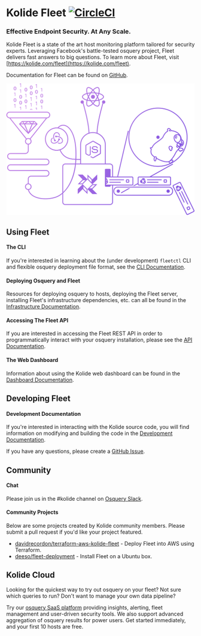 # Kolide Fleet [![CircleCI](https://circleci.com/gh/kolide/fleet.svg?style=svg&circle-token=2573c239b7f18967040d2dec95ca5f71cfc90693)](https://circleci.com/gh/kolide/fleet)

### Effective Endpoint Security. At Any Scale.

Kolide Fleet is a state of the art host monitoring platform tailored for security experts. Leveraging Facebook's battle-tested osquery project, Fleet delivers fast answers to big questions. To learn more about Fleet, visit [https://kolide.com/fleet](https://kolide.com/fleet).

Documentation for Fleet can be found on [GitHub](./docs/README.md).

[![Kolide](./assets/images/rube.png)](https://kolide.com/fleet)

## Using Fleet

#### The CLI

If you're interested in learning about the (under development) `fleetctl` CLI and flexible osquery deployment file format, see the [CLI Documentation](./docs/cli/README.md).

#### Deploying Osquery and Fleet

Resources for deploying osquery to hosts, deploying the Fleet server, installing Fleet's infrastructure dependencies, etc. can all be found in the [Infrastructure Documentation](./docs/infrastructure/README.md).

#### Accessing The Fleet API

If you are interested in accessing the Fleet REST API in order to programmatically interact with your osquery installation, please see the [API Documentation](./docs/api/README.md).

#### The Web Dashboard

Information about using the Kolide web dashboard can be found in the [Dashboard Documentation](./docs/dashboard/README.md).

## Developing Fleet

#### Development Documentation

If you're interested in interacting with the Kolide source code, you will find information on modifying and building the code in the [Development Documentation](./docs/development/README.md).

If you have any questions, please create a [GitHub Issue](https://github.com/kolide/fleet/issues/new).

## Community

#### Chat

Please join us in the #kolide channel on [Osquery Slack](https://osquery-slack.herokuapp.com/).

#### Community Projects

Below are some projects created by Kolide community members. Please submit a pull request if you'd like your project featured.

- [davidrecordon/terraform-aws-kolide-fleet](https://github.com/davidrecordon/terraform-aws-kolide-fleet) - Deploy Fleet into AWS using Terraform.
- [deeso/fleet-deployment](https://github.com/deeso/fleet-deployment) - Install Fleet on a Ubuntu box.

## Kolide Cloud

Looking for the quickest way to try out osquery on your fleet? Not sure which queries to run? Don't want to manage your own data pipeline?

Try our [osquery SaaS platform](https://kolide.com) providing insights, alerting, fleet management and user-driven security tools. We also support advanced aggregation of osquery results for power users. Get started immediately, and your first 10 hosts are free.
